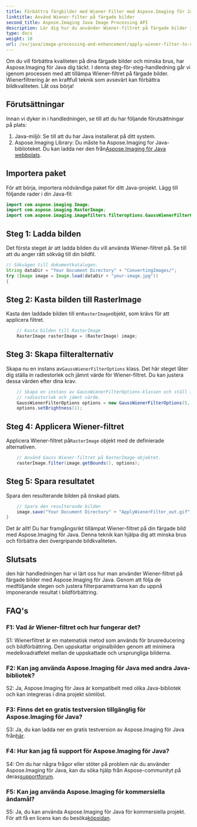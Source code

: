 ```yaml
---
title: Förbättra färgbilder med Wiener Filter med Aspose.Imaging för Java
linktitle: Använd Wiener-filter på färgade bilder
second_title: Aspose.Imaging Java Image Processing API
description: Lär dig hur du använder Wiener-filtret på färgade bilder i Java med Aspose.Imaging för Java. Förbättra bildkvaliteten och minska bruset utan ansträngning.
type: docs
weight: 18
url: /sv/java/image-processing-and-enhancement/apply-wiener-filter-to-colored-images/
---
```

Om du vill förbättra kvaliteten på dina färgade bilder och minska brus, har Aspose.Imaging för Java dig täckt. I denna steg-för-steg-handledning går vi igenom processen med att tillämpa Wiener-filtret på färgade bilder. Wienerfiltrering är en kraftfull teknik som avsevärt kan förbättra bildkvaliteten. Låt oss börja!

## Förutsättningar

Innan vi dyker in i handledningen, se till att du har följande förutsättningar på plats:

1. Java-miljö: Se till att du har Java installerat på ditt system.
2.  Aspose.Imaging Library: Du måste ha Aspose.Imaging for Java-biblioteket. Du kan ladda ner den från[Aspose.Imaging för Java webbplats](https://releases.aspose.com/imaging/java/).

## Importera paket

För att börja, importera nödvändiga paket för ditt Java-projekt. Lägg till följande rader i din Java-fil:

```java
import com.aspose.imaging.Image;
import com.aspose.imaging.RasterImage;
import com.aspose.imaging.imagefilters.filteroptions.GaussWienerFilterOptions;
```

## Steg 1: Ladda bilden

Det första steget är att ladda bilden du vill använda Wiener-filtret på. Se till att du anger rätt sökväg till din bildfil.

```java
// Sökvägen till dokumentkatalogen.
String dataDir = "Your Document Directory" + "ConvertingImages/";
try (Image image = Image.load(dataDir + "your-image.jpg"))
{
```

## Steg 2: Kasta bilden till RasterImage

 Kasta den laddade bilden till en`RasterImage`objekt, som krävs för att applicera filtret.

```java
    // Kasta bilden till RasterImage
    RasterImage rasterImage = (RasterImage) image;
```

## Steg 3: Skapa filteralternativ

 Skapa nu en instans av`GaussWienerFilterOptions` klass. Det här steget låter dig ställa in radiestorlek och jämnt värde för Wiener-filtret. Du kan justera dessa värden efter dina krav.

```java
    // Skapa en instans av GaussWienerFilterOptions-klassen och ställ in
    // radiestorlek och jämnt värde.
    GaussWienerFilterOptions options = new GaussWienerFilterOptions(5, 1.5);
    options.setBrightness(1);
```

## Steg 4: Applicera Wiener-filtret

 Applicera Wiener-filtret på`RasterImage` objekt med de definierade alternativen.

```java
    // Använd Gauss Wiener-filtret på RasterImage-objektet.
    rasterImage.filter(image.getBounds(), options);
```

## Steg 5: Spara resultatet

Spara den resulterande bilden på önskad plats.

```java
    // Spara den resulterande bilden
    image.save("Your Document Directory" + "ApplyWienerFilter_out.gif");
}
```

Det är allt! Du har framgångsrikt tillämpat Wiener-filtret på din färgade bild med Aspose.Imaging för Java. Denna teknik kan hjälpa dig att minska brus och förbättra den övergripande bildkvaliteten.

## Slutsats

den här handledningen har vi lärt oss hur man använder Wiener-filtret på färgade bilder med Aspose.Imaging för Java. Genom att följa de medföljande stegen och justera filterparametrarna kan du uppnå imponerande resultat i bildförbättring.

## FAQ's

### F1: Vad är Wiener-filtret och hur fungerar det?

S1: Wienerfiltret är en matematisk metod som används för brusreducering och bildförbättring. Den uppskattar originalbilden genom att minimera medelkvadratfelet mellan de uppskattade och ursprungliga bilderna.

### F2: Kan jag använda Aspose.Imaging för Java med andra Java-bibliotek?

S2: Ja, Aspose.Imaging för Java är kompatibelt med olika Java-bibliotek och kan integreras i dina projekt sömlöst.

### F3: Finns det en gratis testversion tillgänglig för Aspose.Imaging för Java?

 S3: Ja, du kan ladda ner en gratis testversion av Aspose.Imaging för Java från[här](https://releases.aspose.com/).

### F4: Hur kan jag få support för Aspose.Imaging för Java?

 S4: Om du har några frågor eller stöter på problem när du använder Aspose.Imaging för Java, kan du söka hjälp från Aspose-communityt på deras[supportforum](https://forum.aspose.com/).

### F5: Kan jag använda Aspose.Imaging för kommersiella ändamål?

S5: Ja, du kan använda Aspose.Imaging för Java för kommersiella projekt. För att få en licens kan du besöka[köpsidan](https://purchase.aspose.com/buy).